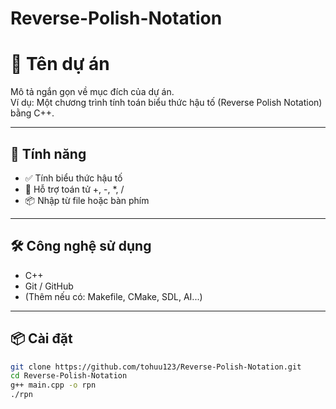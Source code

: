 # Reverse-Polish-Notation
# 📌 Tên dự án

Mô tả ngắn gọn về mục đích của dự án.  
Ví dụ: Một chương trình tính toán biểu thức hậu tố (Reverse Polish Notation) bằng C++.

---

## 🚀 Tính năng

- ✅ Tính biểu thức hậu tố
- 🔢 Hỗ trợ toán tử +, -, *, /
- 📦 Nhập từ file hoặc bàn phím

---

## 🛠️ Công nghệ sử dụng

- C++
- Git / GitHub
- (Thêm nếu có: Makefile, CMake, SDL, AI...)

---

## 📦 Cài đặt

```bash
git clone https://github.com/tohuu123/Reverse-Polish-Notation.git
cd Reverse-Polish-Notation
g++ main.cpp -o rpn
./rpn